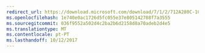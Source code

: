 ```yaml
---
redirect_url: https://download.microsoft.com/download/7/1/2/712A280C-1C66-4EF9-8DC3-88EE43BEA3D4/Azure_Information_Protection_End_User_Adoption_Guide_EN_US.pdf
ms.openlocfilehash: 1e740e0ac1726d5fc055e37e805142788f7a3555
ms.sourcegitcommit: 036f9552a502d4c2ba2b6d2158d8a70adeb2d4e5
ms.translationtype: MT
ms.contentlocale: pt-PT
ms.lasthandoff: 10/12/2017
---
```

